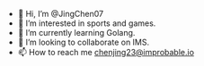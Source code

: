 - 👋 Hi, I’m @JingChen07
- 👀 I’m interested in sports and games.
- 🌱 I’m currently learning Golang.
- 💞️ I’m looking to collaborate on IMS.
- 📫 How to reach me chenjing23@improbable.io

<!---
JingChen07/JingChen07 is a ✨ special ✨ repository because its `README.md` (this file) appears on your GitHub profile.
You can click the Preview link to take a look at your changes.
--->

